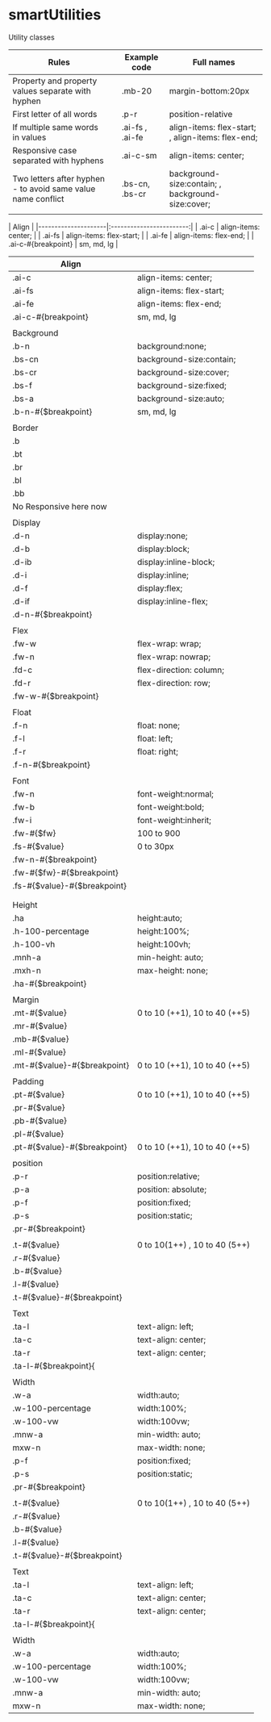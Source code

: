 # smartUtilities
Utility classes 



| Rules                                                        |                               | Example code    | Full names                                        |
|--------------------------------------------------------------|-------------------------------|-----------------|---------------------------------------------------|
| Property and property values separate with hyphen            |                               | .mb-20          | margin-bottom:20px                                |
| First letter of all words                                    |                               | .p-r            | position-relative                                 |
| If multiple same words in values                             |                               | .ai-fs , .ai-fe | align-items: flex-start; , align-items: flex-end; |
| Responsive case separated with hyphens                       |                               | .ai-c-sm        | align-items: center;                              |
| Two letters after hyphen - to avoid same value name conflict |                               | .bs-cn, .bs-cr  | background-size:contain; , background-size:cover; |
|                                                              |                                                                                                     |


|                    Align                       |
|---------------------|:------------------------:|
| .ai-c               | align-items: center;     |
| .ai-fs              | align-items: flex-start; |
| .ai-fe              | align-items: flex-end;   |
| .ai-c-#{breakpoint} | sm, md, lg               |



| Align                        |                               |
|------------------------------|-------------------------------|
| .ai-c                        | align-items: center;          |
| .ai-fs                       | align-items: flex-start;      |
| .ai-fe                       | align-items: flex-end;        |
| .ai-c-#{breakpoint}          | sm, md, lg                    |
|                              |                               |
| Background                   |                               |
| .b-n                         | background:none;              |
| .bs-cn                       | background-size:contain;      |
| .bs-cr                       | background-size:cover;        |
| .bs-f                        | background-size:fixed;        |
| .bs-a                        | background-size:auto;         |
| .b-n-#{$breakpoint}          | sm, md, lg                    |
|                              |                               |
| Border                       |                               |
| .b                           |                               |
| .bt                          |                               |
| .br                          |                               |
| .bl                          |                               |
| .bb                          |                               |
| No Responsive here now       |                               |
|                              |                               |
| Display                      |                               |
| .d-n                         | display:none;                 |
| .d-b                         | display:block;                |
| .d-ib                        | display:inline-block;         |
| .d-i                         | display:inline;               |
| .d-f                         | display:flex;                 |
| .d-if                        | display:inline-flex;          |
| .d-n-#{$breakpoint}          |                               |
|                              |                               |
| Flex                         |                               |
| .fw-w                        | flex-wrap: wrap;              |
| .fw-n                        | flex-wrap: nowrap;            |
| .fd-c                        | flex-direction: column;       |
| .fd-r                        | flex-direction: row;          |
| .fw-w-#{$breakpoint}         |                               |
|                              |                               |
| Float                        |                               |
| .f-n                         | float: none;                  |
| .f-l                         | float: left;                  |
| .f-r                         | float: right;                 |
| .f-n-#{$breakpoint}          |                               |
|                              |                               |
| Font                         |                               |
| .fw-n                        | font-weight:normal;           |
| .fw-b                        | font-weight:bold;             |
| .fw-i                        | font-weight:inherit;          |
| .fw-#{$fw}                   | 100 to 900                    |
| .fs-#{$value}                | 0 to 30px                     |
| .fw-n-#{$breakpoint}         |                               |
| .fw-#{$fw}-#{$breakpoint}    |                               |
| .fs-#{$value}-#{$breakpoint} |                               |
|                              |                               |
|                              |                               |
| Height                       |                               |
| .ha                          | height:auto;                  |
| .h-100-percentage            | height:100%;                  |
| .h-100-vh                    | height:100vh;                 |
| .mnh-a                       | min-height: auto;             |
| .mxh-n                       | max-height: none;             |
| .ha-#{$breakpoint}           |                               |
|                              |                               |
| Margin                       |                               |
| .mt-#{$value}                | 0 to 10 (++1), 10 to 40 (++5) |
| .mr-#{$value}                |                               |
| .mb-#{$value}                |                               |
| .ml-#{$value}                |                               |
| .mt-#{$value}-#{$breakpoint} | 0 to 10 (++1), 10 to 40 (++5) |
|                              |                               |
| Padding                      |                               |
| .pt-#{$value}                | 0 to 10 (++1), 10 to 40 (++5) |
| .pr-#{$value}                |                               |
| .pb-#{$value}                |                               |
| .pl-#{$value}                |                               |
| .pt-#{$value}-#{$breakpoint} | 0 to 10 (++1), 10 to 40 (++5) |
|                              |                               |
| position                     |                               |
| .p-r                         | position:relative;            |
| .p-a                         | position: absolute;           |
| .p-f                         | position:fixed;               |
| .p-s                         | position:static;              |
| .pr-#{$breakpoint}           |                               |
|                              |                               |
| .t-#{$value}                 | 0 to 10(1++) , 10 to 40 (5++) |
| .r-#{$value}                 |                               |
| .b-#{$value}                 |                               |
| .l-#{$value}                 |                               |
| .t-#{$value}-#{$breakpoint}  |                               |
|                              |                               |
| Text                         |                               |
| .ta-l                        | text-align: left;             |
| .ta-c                        | text-align: center;           |
| .ta-r                        | text-align: center;           |
| .ta-l-#{$breakpoint}{        |                               |
|                              |                               |
| Width                        |                               |
| .w-a                         | width:auto;                   |
| .w-100-percentage            | width:100%;                   |
| .w-100-vw                    | width:100vw;                  |
| .mnw-a                       | min-width: auto;              |
| mxw-n                        | max-width: none;              |
| .p-f                         | position:fixed;               |
| .p-s                         | position:static;              |
| .pr-#{$breakpoint}           |                               |
|                              |                               |
| .t-#{$value}                 | 0 to 10(1++) , 10 to 40 (5++) |
| .r-#{$value}                 |                               |
| .b-#{$value}                 |                               |
| .l-#{$value}                 |                               |
| .t-#{$value}-#{$breakpoint}  |                               |
|                              |                               |
| Text                         |                               |
| .ta-l                        | text-align: left;             |
| .ta-c                        | text-align: center;           |
| .ta-r                        | text-align: center;           |
| .ta-l-#{$breakpoint}{        |                               |
|                              |                               |
| Width                        |                               |
| .w-a                         | width:auto;                   |
| .w-100-percentage            | width:100%;                   |
| .w-100-vw                    | width:100vw;                  |
| .mnw-a                       | min-width: auto;              |
| mxw-n                        | max-width: none;              |

 
 